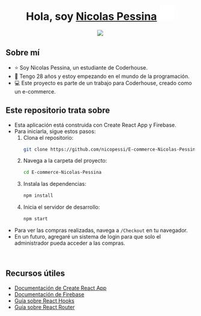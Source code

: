 <div align="center">
<h1 align="center">Hola, soy <a href="https://www.linkedin.com/in/nicolas-pessina">Nicolas Pessina</a> <img src="https://github.com/Kathryn-Jie/Kathryn-Jie/blob/main/wave.gif" width="40px" /></h1>
 
</div>
<p align="center">
 <img src="https://github.com/yourusername/yourrepo/blob/main/assets/yourimage.png">
</p>



## Sobre mí

- ⭐ Soy Nicolas Pessina, un estudiante de Coderhouse.
- 📅 Tengo 28 años y estoy empezando en el mundo de la programación.
- 💻 Este proyecto es parte de un trabajo para Coderhouse, creado como un e-commerce.

## Este repositorio trata sobre

- Esta aplicación está construida con Create React App y Firebase.
- Para iniciarla, sigue estos pasos:
  1. Clona el repositorio:
     ```bash
     git clone https://github.com/nicopessi/E-commerce-Nicolas-Pessina.git
     ```
  2. Navega a la carpeta del proyecto:
     ```bash
     cd E-commerce-Nicolas-Pessina
     ```
  3. Instala las dependencias:
     ```bash
     npm install
     ```
  4. Inicia el servidor de desarrollo:
     ```bash
     npm start
     ```
- Para ver las compras realizadas, navega a `/Checkout` en tu navegador.
- En un futuro, agregaré un sistema de login para que solo el administrador pueda acceder a las compras.

<br>

## Recursos útiles

- [Documentación de Create React App](https://create-react-app.dev/docs/getting-started/)
- [Documentación de Firebase](https://firebase.google.com/docs)
- [Guía sobre React Hooks](https://reactjs.org/docs/hooks-intro.html)
- [Guía sobre React Router](https://reactrouter.com/)


